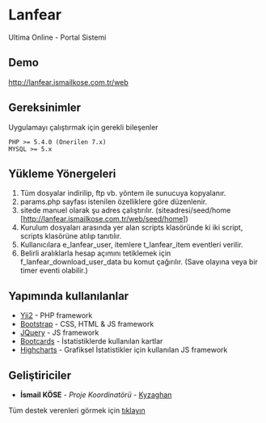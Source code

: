 # Lanfear

Ultima Online - Portal Sistemi

## Demo
http://lanfear.ismailkose.com.tr/web

## Gereksinimler

Uygulamayı çalıştırmak için gerekli bileşenler

```
PHP >= 5.4.0 (Önerilen 7.x)
MYSQL >= 5.x
```

## Yükleme Yönergeleri

1) Tüm dosyalar indirilip, ftp vb. yöntem ile sunucuya kopyalanır.
2) params.php sayfası istenilen özelliklere göre düzenlenir.
3) sitede manuel olarak şu adres çalıştırılır. (siteadresi/seed/home [http://lanfear.ismailkose.com.tr/web/seed/home])
4) Kurulum dosyaları arasında yer alan scripts klasöründe ki iki script, scripts klasörüne atılıp tanıtılır. 
5) Kullanıcılara e_lanfear_user, itemlere t_lanfear_item eventleri verilir.
6) Belirli aralıklarla hesap açımını tetiklemek için f_lanfear_download_user_data bu komut çağırılır. (Save olayına veya bir timer eventi olabilir.)



## Yapımında kullanılanlar

* [Yii2](https://www.yiiframework.com) - PHP framework
* [Bootstrap](https://wwww.getbootstrap.com) - CSS, HTML & JS framework
* [JQuery](https://wwww.jquery.com) - JS framework
* [Bootcards](https://wwww.bootcards.org/) - İstatistiklerde kullanılan kartlar
* [Highcharts](https://wwww.highcharts.com) - Grafiksel İstatistikler için kullanılan JS framework

## Geliştiriciler

* **İsmail KÖSE** - *Proje Koordinatörü* - [Kyzaghan](https://github.com/Kyzaghan)

Tüm destek verenleri görmek için [tıklayın](https://github.com/Kyzaghan/lanfear/contributors)



